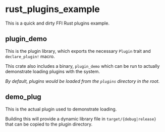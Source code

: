 # rust_plugins_example

This is a quick and dirty FFI Rust plugins example.

## plugin_demo

This is the plugin library, which exports the necessary `Plugin` trait and `declare_plugin!` macro.

This crate also includes a binary, `plugin_demo` which can be run to actually demonstrate loading plugins with the system.

*By default, plugins would be loaded from the `plugins` directory in the root.*

## demo_plug

This is the actual plugin used to demonstrate loading.

Building this will provide a dynamic library file in `target/{debug|release}` that can be copied to the plugin directory.